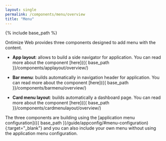 ```yaml
---
layout: single
permalink: /components/menu/overview
title: "Menu"
---
```


{% include base_path %}

Ontimize Web provides three components designed to add menu with the content.
* **App layout**: allows to build a side navigator for application. You can read more about the component [here]({{ base_path }}/components/applayout/overview/)

* **Bar menu**: builds automatically in navigation header for application. You can read more about the component [here]({{ base_path }}/components/barmenu/overview/)

* **Card menu layout**: builds automatically a dashboard page. You can read more about the component [here]({{ base_path }}/components/cardmenulayout/overview/)

The three components are building using the [application menu configuration]({{ base_path }}/guide/appconfig/#menu-configuration){:target="_blank"} and you can also include your own menu without using the application menu configuration.





